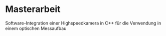# Masterarbeit
 Software-Integration einer Highspeedkamera in C++ für die Verwendung in einem optischen Messaufbau
